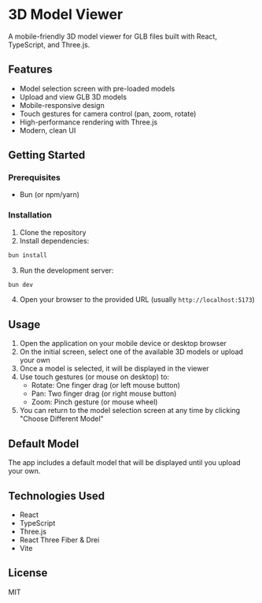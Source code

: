 # 3D Model Viewer

A mobile-friendly 3D model viewer for GLB files built with React, TypeScript, and Three.js.

## Features

- Model selection screen with pre-loaded models
- Upload and view GLB 3D models
- Mobile-responsive design
- Touch gestures for camera control (pan, zoom, rotate)
- High-performance rendering with Three.js
- Modern, clean UI

## Getting Started

### Prerequisites

- Bun (or npm/yarn)

### Installation

1. Clone the repository
2. Install dependencies:

```bash
bun install
```

3. Run the development server:

```bash
bun dev
```

4. Open your browser to the provided URL (usually `http://localhost:5173`)

## Usage

1. Open the application on your mobile device or desktop browser
2. On the initial screen, select one of the available 3D models or upload your own
3. Once a model is selected, it will be displayed in the viewer
4. Use touch gestures (or mouse on desktop) to:
   - Rotate: One finger drag (or left mouse button)
   - Pan: Two finger drag (or right mouse button)
   - Zoom: Pinch gesture (or mouse wheel)
5. You can return to the model selection screen at any time by clicking "Choose Different Model"

## Default Model

The app includes a default model that will be displayed until you upload your own.

## Technologies Used

- React
- TypeScript
- Three.js
- React Three Fiber & Drei
- Vite

## License

MIT

